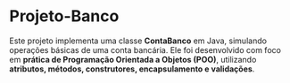 # Projeto-Banco
Este projeto implementa uma classe **ContaBanco** em Java, simulando operações básicas de uma conta bancária.   Ele foi desenvolvido com foco em **prática de Programação Orientada a Objetos (POO)**, utilizando **atributos, métodos, construtores, encapsulamento e validações**.
